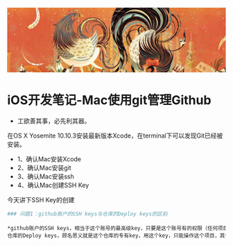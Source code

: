 <p align="center" >
<img src="https://raw.githubusercontent.com/zhangkeqingc/CBook/master/Sources/rooster.png" alt="AFNetworking" title="AFNetworking">
</p>



# iOS开发笔记-Mac使用git管理Github

* 工欲善其事，必先利其器。

在OS X Yosemite 10.10.3安装最新版本Xcode，在terminal下可以发现Git已经被安装。

* 1、确认Mac安装Xcode
* 2、确认Mac安装git
* 3、确认Mac安装ssh
* 4、确认Mac创建SSH Key


今天讲下SSH Key的创建

```bash
### 问题1：github账户的SSH keys与仓库的Deploy keys的区别

*github账户的SSH keys，相当于这个账号的最高级key，只要是这个账号有的权限（任何项目），都能进行操作。
仓库的Deploy keys，顾名思义就是这个仓库的专有key，用这个key，只能操作这个项目，其他项目都没有权限。
```



